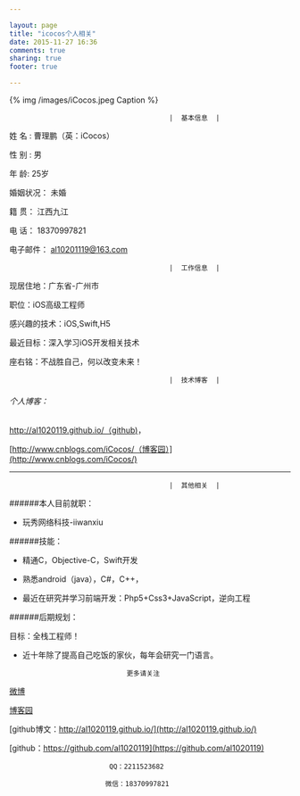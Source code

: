```yaml
---

layout: page
title: "icocos个人相关"
date: 2015-11-27 16:36
comments: true
sharing: true
footer: true

---
```

 
 
 


{% img /images/iCocos.jpeg Caption %}  

 

	
											|  基本信息  | 
											
 姓		名 :   曹理鹏（英：iCocos）	 
 
 性		别 :  男  
           
 年		 龄:  25岁     				  
    
 婚姻状况：	未婚			              
 
 籍    贯： 江西九江 
  
 电    话：	18370997821	              
 
 电子邮件：	al10201119@163.com  
     	
											|  工作信息  | 

 现居住地：广东省-广州市


 职位：iOS高级工程师


 感兴趣的技术：iOS,Swift,H5


 最近目标：深入学习iOS开发相关技术


 座右铭：不战胜自己，何以改变未来！


	
											|  技术博客  | 


###### 个人博客：
 
 [http://al1020119.github.io/（github)](http://al1020119.github.io/)，
 
 [http://www.cnblogs.com/iCocos/（博客园）](http://www.cnblogs.com/iCocos/) 
 
 
 
 
 <!--more-->
 
 
 

 ***
  	
											|  其他相关  | 
######本人目前就职：
 
 * 玩秀网络科技-iiwanxiu
 

######技能：

* 精通C，Objective-C，Swift开发

* 熟悉android（java），C#，C++，

* 最近在研究并学习前端开发：Php5+Css3+JavaScript，逆向工程


######后期规划：

目标：全栈工程师！


* 近十年除了提高自己吃饭的家伙，每年会研究一门语言。




								更多请关注
								
								

[微博](http://weibo.com/u/3288975567)

[博客园](http://www.cnblogs.com/iCocos/)

[github博文：http://al1020119.github.io/](http://al1020119.github.io/)

[github：https://github.com/al1020119](https://github.com/al1020119)



							 QQ：2211523682
							
							微信：18370997821